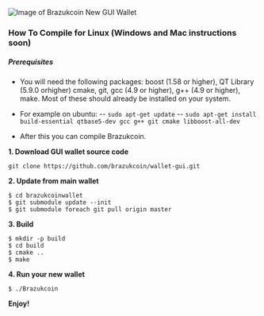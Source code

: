 
![Image of Brazukcoin New GUI Wallet](https://i.imgur.com/fFoTr8y.png)


### How To Compile for Linux (Windows and Mac instructions soon)


##### Prerequisites

- You will need the following packages: boost (1.58 or higher), QT Library (5.9.0 orhigher) cmake, git, gcc (4.9 or higher), g++ (4.9 or higher), make. Most of these should already be installed on your system.

- For example on ubuntu:
-- `sudo apt-get update`
-- `sudo apt-get install build-essential qtbase5-dev gcc g++ git cmake libboost-all-dev`

- After this you can compile Brazukcoin.



**1. Download GUI wallet source code**

```
git clone https://github.com/brazukcoin/wallet-gui.git
```

**2. Update from main wallet**

```
$ cd brazukcoinwallet
$ git submodule update --init
$ git submodule foreach git pull origin master
```

**3. Build**

```
$ mkdir -p build
$ cd build
$ cmake ..
$ make
```

**4. Run your new wallet**

```
$ ./Brazukcoin
```



**Enjoy!**

